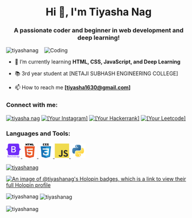 <h1 align="center">Hi 👋, I'm Tiyasha Nag</h1>
<h3 align="center">A passionate coder and beginner in web development and deep learning!</h3>
<img align="right" alt="Coding" width="400" src="https://cdn.dribbble.com/users/4055494/screenshots/15215756/media/d2b66c4ca0192aa26d103448b3d1518b.gif">

<p align="left"> <img src="https://komarev.com/ghpvc/?username=tiyashanag&label=Profile%20views&color=0e75b6&style=flat" alt="tiyashanag" /> </p>

- 🌱 I’m currently learning **HTML, CSS, JavaScript, and Deep Learning**
  
- 📚 3rd year student at [NETAJI SUBHASH ENGINEERING COLLEGE]
  
- 📫 How to reach me **[tiyasha1630@gmail.com]**
  
<h3 align="left">Connect with me:</h3>
<p align="left">
<a href="https://linkedin.com/in/tiyashanag" target="blank"><img align="center" src="https://raw.githubusercontent.com/rahuldkjain/github-profile-readme-generator/master/src/images/icons/Social/linked-in-alt.svg" alt="tiyasha nag" height="30" width="40" /></a>
<a href="https://instagram.com/[Your Instagram]" target="blank"><img align="center" src="https://raw.githubusercontent.com/rahuldkjain/github-profile-readme-generator/master/src/images/icons/Social/instagram.svg" alt="[Your Instagram]" height="30" width="40" /></a>
<a href="https://www.hackerrank.com/[Your Hackerrank]" target="blank"><img align="center" src="https://raw.githubusercontent.com/rahuldkjain/github-profile-readme-generator/master/src/images/icons/Social/hackerrank.svg" alt="[Your Hackerrank]" height="30" width="40" /></a>
<a href="https://www.leetcode.com/[Your Leetcode]" target="blank"><img align="center" src="https://raw.githubusercontent.com/rahuldkjain/github-profile-readme-generator/master/src/images/icons/Social/leet-code.svg" alt="[Your Leetcode]" height="30" width="40" /></a>
</p>

<h3 align="left">Languages and Tools:</h3>
<p align="left"> <a href="https://getbootstrap.com" target="_blank" rel="noreferrer"> <img src="https://raw.githubusercontent.com/devicons/devicon/master/icons/bootstrap/bootstrap-plain-wordmark.svg" alt="bootstrap" width="40" height="40"/> </a> <a href="https://www.w3.org/html/" target="_blank" rel="noreferrer"> <img src="https://raw.githubusercontent.com/devicons/devicon/master/icons/html5/html5-original-wordmark.svg" alt="html5" width="40" height="40"/> </a> <a href="https://developer.mozilla.org/en-US/docs/Web/CSS" target="_blank" rel="noreferrer"> <img src="https://raw.githubusercontent.com/devicons/devicon/master/icons/css3/css3-original-wordmark.svg" alt="css3" width="40" height="40"/> </a> <a href="https://developer.mozilla.org/en-US/docs/Web/JavaScript" target="_blank" rel="noreferrer"> <img src="https://raw.githubusercontent.com/devicons/devicon/master/icons/javascript/javascript-original.svg" alt="javascript" width="40" height="40"/> </a> <a href="https://www.python.org" target="_blank" rel="noreferrer"> <img src="https://raw.githubusercontent.com/devicons/devicon/master/icons/python/python-original.svg" alt="python" width="40" height="40"/> </a> </p>

<p align="left"> <a href="https://github.com/ryo-ma/github-profile-trophy"><img src="https://github-profile-trophy.vercel.app/?username=tiyashanag" alt="tiyashanag" /></a> </p>

[![An image of @tiyashanag's Holopin badges, which is a link to view their full Holopin profile](https://holopin.me/tiyashanag)](https://holopin.io/@tiyashanag)

<p><img align="left" src="https://github-readme-stats.vercel.app/api/top-langs?username=tiyashanag&show_icons=true&locale=en&layout=compact" alt="tiyashanag" /></p>

<p>&nbsp;<img align="center" src="https://github-readme-stats.vercel.app/api?username=tiyashanag&show_icons=true&locale=en" alt="tiyashanag" /></p>

<p><img align="center" src="https://github-readme-streak-stats.herokuapp.com/?user=tiyashanag&" alt="tiyashanag" /></p>
